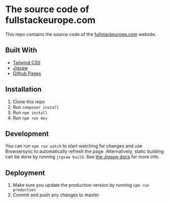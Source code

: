 # The source code of fullstackeurope.com

This repo contains the source code of the [fullstackeurope.com](https://fullstackeurope.com) website.

## Built With

- [Tailwind CSS](https://tailwindcss.com/)
- [Jigsaw](https://jigsaw.tighten.co)
- [Github Pages](https://pages.github.com)

## Installation

1. Clone this repo
2. Run `composer install`
3. Run `npm install`
4. Run `npm run dev`

## Development

You can run `npm run watch` to start watching for changes and use Browsersync to automatically refresh the page. Alternatively, static building can be done by running `jigsaw build`. See [the Jigsaw docs](https://jigsaw.tighten.co/docs/building-and-previewing/) for more info. 

## Deployment

1. Make sure you update the production version by running `npm run production`
2. Commit and push any changes to master
